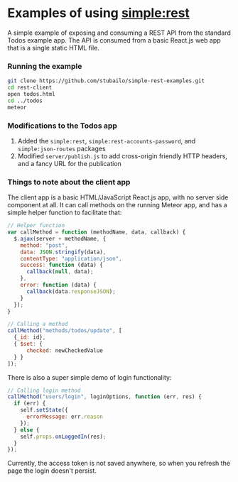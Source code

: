 # Examples of using [simple:rest](https://github.com/stubailo/meteor-rest/blob/master/packages/rest/README.md#example-code-with-jquery)

A simple example of exposing and consuming a REST API from the standard Todos example app. The API is consumed from a basic React.js web app that is a single static HTML file.

### Running the example

```sh
git clone https://github.com/stubailo/simple-rest-examples.git
cd rest-client
open todos.html
cd ../todos
meteor
```

### Modifications to the Todos app

1. Added the `simple:rest`, `simple:rest-accounts-password`, and `simple:json-routes` packages
2. Modified `server/publish.js` to add cross-origin friendly HTTP headers, and a fancy URL for the publication

### Things to note about the client app

The client app is a basic HTML/JavaScript React.js app, with no server side component at all. It can call methods on the running Meteor app, and has a simple helper function to facilitate that:

```js
// Helper function
var callMethod = function (methodName, data, callback) {
  $.ajax(server + methodName, {
    method: "post",
    data: JSON.stringify(data),
    contentType: "application/json",
    success: function (data) {
      callback(null, data);
    },
    error: function (data) {
      callback(data.responseJSON);
    }
  });
}

// Calling a method
callMethod("methods/todos/update", [
  {_id: id},
  { $set: {
      checked: newCheckedValue
  } }
]);
```

There is also a super simple demo of login functionality:

```js
// Calling login method
callMethod("users/login", loginOptions, function (err, res) {
  if (err) {
    self.setState({
      errorMessage: err.reason
    });
  } else {
    self.props.onLoggedIn(res);
  }
});
```

Currently, the access token is not saved anywhere, so when you refresh the page the login doesn't persist.
